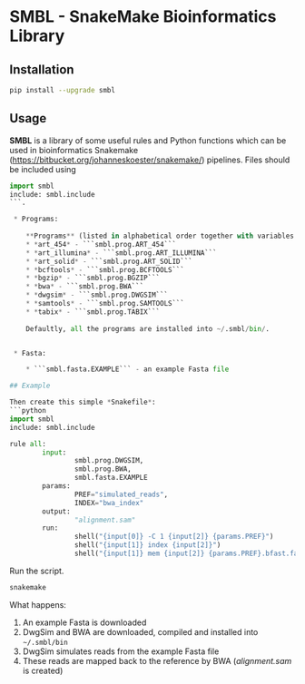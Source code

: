 # SMBL - SnakeMake Bioinformatics Library

## Installation
```bash
pip install --upgrade smbl
```

## Usage

**SMBL** is a library of some useful rules and Python functions which can be used in bioinformatics Snakemake (https://bitbucket.org/johanneskoester/snakemake/) pipelines. Files should be included using
```python
import smbl
include: smbl.include
```.

 * Programs:
    
    **Programs** (listed in alphabetical order together with variables with pathes):
    * *art_454* - ```smbl.prog.ART_454```
    * *art_illumina* - ```smbl.prog.ART_ILLUMINA```
    * *art_solid* - ```smbl.prog.ART_SOLID```
    * *bcftools* - ```smbl.prog.BCFTOOLS```
    * *bgzip* - ```smbl.prog.BGZIP```
    * *bwa* - ```smbl.prog.BWA```
    * *dwgsim* - ```smbl.prog.DWGSIM```
    * *samtools* - ```smbl.prog.SAMTOOLS```
    * *tabix* - ```smbl.prog.TABIX```
    
    Defaultly, all the programs are installed into ~/.smbl/bin/.


 * Fasta:

    * ```smbl.fasta.EXAMPLE``` - an example Fasta file

## Example

Then create this simple *Snakefile*:
```python
import smbl
include: smbl.include

rule all:
        input:
                smbl.prog.DWGSIM,
                smbl.prog.BWA,
                smbl.fasta.EXAMPLE
        params:
                PREF="simulated_reads",
                INDEX="bwa_index"
        output:
                "alignment.sam"
        run:
                shell("{input[0]} -C 1 {input[2]} {params.PREF}")
                shell("{input[1]} index {input[2]}")
                shell("{input[1]} mem {input[2]} {params.PREF}.bfast.fastq > alignment.sam")
```

Run the script.
```bash
snakemake
```

What happens:

 1. An example Fasta is downloaded
 2. DwgSim and BWA are downloaded, compiled and installed into ```~/.smbl/bin```
 3. DwgSim simulates reads from the example Fasta file
 4. These reads are mapped back to the reference by BWA (*alignment.sam* is created)

